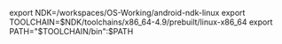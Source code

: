 export NDK=/workspaces/OS-Working/android-ndk-linux
export TOOLCHAIN=$NDK/toolchains/x86_64-4.9/prebuilt/linux-x86_64
export PATH="$TOOLCHAIN/bin":$PATH

